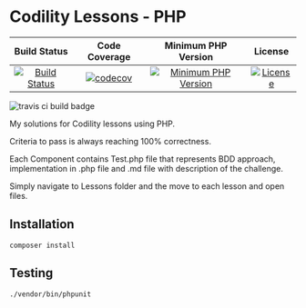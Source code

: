 # Codility Lessons - PHP

| Build Status | Code Coverage | Minimum PHP Version | License |
| :---: | :---: | :---: | :---: |
| [![Build Status](https://travis-ci.org/patrickschur/language-detection.svg?branch=master)](https://travis-ci.org/patrickschur/language-detection) | [![codecov](https://codecov.io/gh/patrickschur/language-detection/branch/master/graph/badge.svg)](https://codecov.io/gh/patrickschur/language-detection) | [![Minimum PHP Version](https://img.shields.io/badge/php-%3E%3D%207.2-4AC51C.svg?style=flat-square)](http://php.net/) | [![License](https://img.shields.io/packagist/l/patrickschur/language-detection.svg?style=flat-square)](https://opensource.org/licenses/MIT) |

![travis ci build badge](https://travis-ci.org/gradzio/codility-lessons.svg?branch=master)

My solutions for Codility lessons using PHP.

Criteria to pass is always reaching 100% correctness.

Each Component contains Test.php file that represents BDD approach, implementation in .php file and .md file with description of the challenge.

Simply navigate to Lessons folder and the move to each lesson and open files.

## Installation

`composer install`

## Testing

`./vendor/bin/phpunit`